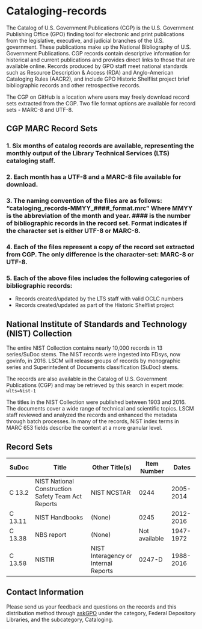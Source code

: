 # Cataloging-records
The Catalog of U.S. Government Publications (CGP) is the U.S. Government Publishing Office (GPO) finding tool for electronic and print publications from the legislative, executive, and judicial branches of the U.S. government. These publications make up the National Bibliography of U.S. Government Publications. CGP records contain descriptive information for historical and current publications and provides direct links to those that are available online. Records produced by GPO staff meet national standards such as Resource Description & Access (RDA) and Anglo-American Cataloging Rules (AACR2), and include GPO Historic Shelflist project brief bibliographic records and other retrospective records. 

The CGP on GitHub is a location where users may freely download record sets extracted from the CGP. Two file format options are available for record sets - MARC-8 and UTF-8.

## CGP MARC Record Sets
###  1. Six months of catalog records are available, representing the monthly output of the Library Technical Services (LTS) cataloging staff.
###  2. Each month has a UTF-8 and a MARC-8 file available for download.
###  3. The naming convention of the files are as follows: “cataloging_records-MMYY_####_format.mrc”  Where MMYY is the abbreviation of the month and year. #### is the number of bibliographic records in the record set. Format indicates if the character set is either UTF-8 or MARC-8. 
###  4. Each of the files represent a copy of the record set extracted from CGP. The only difference is the character-set: MARC-8 or UTF-8.
###  5. Each of the above files includes the following categories of bibliographic records:

*  Records created/updated by the LTS staff with valid OCLC numbers
*  Records created/updated as part of the Historic Shelflist project

## National Institute of Standards and Technology (NIST) Collection
The entire NIST Collection contains nearly 10,000 records in 13 series/SuDoc stems. The NIST records were ingested into FDsys, now govinfo, in 2016. LSCM will release groups of records by monographic series and Superintedent of Documents classification (SuDoc) stems.

The records are also available in the Catalog of U.S. Government Publications (CGP) and may be retrieved by this search in expert mode: `wlts=Nist-1`

The titles in the NIST Collection were published between 1903 and 2016. The documents cover a wide range of technical and scientific topics. LSCM staff reviewed and analyzed the records and enhanced the metadata through batch processes. In many of the records, NIST index terms in MARC 653 fields describe the content at a more granular level. 

## Record Sets
|  **SuDoc**  |  **Title**  |  **Other Title(s)**  |  **Item Number**  |  **Dates**  
|--|--|--|--|--|
| C 13.2 | NIST National Construction Safety Team Act Reports | NIST NCSTAR | 0244 | 2005-2014 |
| C 13.11 | NIST Handbooks | (None) | 0245 | 2012-2016 |
| C 13.38 | NBS report | (None) | Not available | 1947-1972 |
| C 13.58 | NISTIR | NIST Interagency or Internal Reports | 0247-D | 1988-2016 |

## Contact Information
Please send us your feedback and questions on the records and this distribution method through [askGPO](https://www.gpo.gov/askgpo) under the category, Federal Depository Libraries, and the subcategory, Cataloging.

